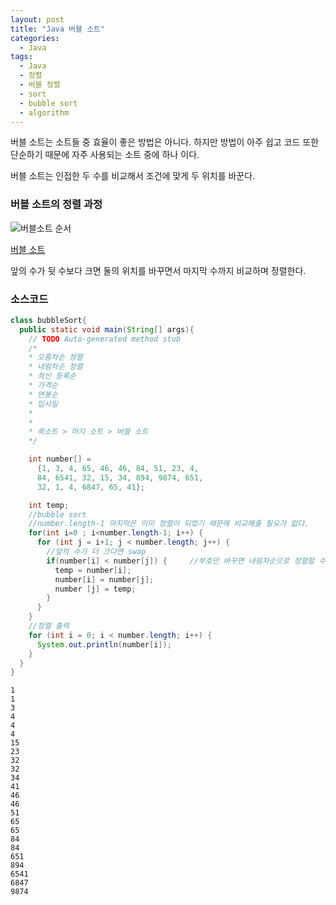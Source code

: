```yaml
---
layout: post
title: "Java 버블 소트"
categories:
  - Java
tags:
  - Java
  - 정렬
  - 버블 정렬
  - sort
  - bubble sort
  - algorithm
---
```




버블 소트는 소트들 중 효율이 좋은 방법은 아니다. 하지만 방법이 아주 쉽고 코드 또한 단순하기 때문에 자주 사용되는 소트 중에 하나 이다.

버블 소트는 인접한 두 수를 비교해서 조건에 맞게 두 위치를 바꾼다.



### 버블 소트의 정렬 과정

![버블소트 순서](https://i.imgur.com/cyCfguy.png)

[버블 소트](https://ko.wikipedia.org/wiki/%EA%B1%B0%ED%92%88_%EC%A0%95%EB%A0%AC)

앞의 수가 뒷 수보다 크면 둘의 위치를 바꾸면서 마지막 수까지 비교하며 정렬한다.



### 소스코드

```java
class bubbleSort{
  public static void main(String[] args){
    // TODO Auto-generated method stub
    /*
    * 오름차순 정렬
    * 내림차순 정렬
    * 최신 등록순
    * 가격순
    * 연봉순
    * 입사일
    *
    *
    * 퀵소트 > 머지 소트 > 버블 소트  
    */

    int number[] =
      {1, 3, 4, 65, 46, 46, 84, 51, 23, 4,
      84, 6541, 32, 15, 34, 894, 9874, 651,
      32, 1, 4, 6847, 65, 41};

    int temp;
    //bubble sort
    //number.length-1 마지막은 이미 정렬이 되었기 때문에 비교해줄 필요가 없다.
    for(int i=0 ; i<number.length-1; i++) {
      for (int j = i+1; j < number.length; j++) {
        //앞의 수가 더 크다면 swap
        if(number[i] < number[j]) {		//부호만 바꾸면 내림차순으로 정렬할 수 있다.
          temp = number[i];
          number[i] = number[j];
          number [j] = temp;
        }
      }
    }
	//정렬 출력
    for (int i = 0; i < number.length; i++) {
      System.out.println(number[i]);
    }
  }
}
```

```
1
1
3
4
4
4
15
23
32
32
34
41
46
46
51
65
65
84
84
651
894
6541
6847
9874
```
